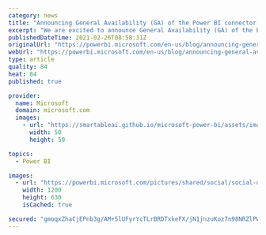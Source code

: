 ```yaml
---
category: news
title: "Announcing General Availability (GA) of the Power BI connector for Databricks"
excerpt: "We are excited to announce General Availability (GA) of the Power BI connector for Databricks, including the ability to connect to Databricks without an on-premises data gateway as well as support for Azure Active Directory (AAD) authentication and SSO in DirectQuery mode in the Power BI service."
publishedDateTime: 2021-02-26T08:58:31Z
originalUrl: "https://powerbi.microsoft.com/en-us/blog/announcing-general-availability-ga-the-power-bi-connector-for-databricks/"
webUrl: "https://powerbi.microsoft.com/en-us/blog/announcing-general-availability-ga-the-power-bi-connector-for-databricks/"
type: article
quality: 84
heat: 84
published: true

provider:
  name: Microsoft
  domain: microsoft.com
  images:
    - url: "https://smartableai.github.io/microsoft-power-bi/assets/images/organizations/microsoft.com-50x50.jpg"
      width: 50
      height: 50

topics:
  - Power BI

images:
  - url: "https://powerbi.microsoft.com/pictures/shared/social/social-default-image.png"
    width: 1200
    height: 630
    isCached: true

secured: "gmoqxZhaCjEPnb3g/AM+5lUFyrYcTLrBRDTxkeFX/jN1jnzuKoz7n98NRZlPWg+I5d5RdkgdegoksFEN6hae8yZp4MsJRTyCrkOsclcAYGI4fXIMGyr9JwOw5BvKWPYEUuHF0H51bEA6gWfMFA8rG21yZHYfktRPrIp5KdatBf6cx00YDY+nglIJN5RUa8oLCSnZN7q07n1br1syhsq4u2XBaTInJO76DriXFSaS0fc+ioaDm3bkqSzT9kkN5QuU8JfqSPgrV9DInibbW0OOxUFv7dmep6mILe9taSPAPHywGuT7Xxmnj36HX1t28DQ3VkVvOLrv8IJlS4nRzYFS6RlmsEOg/DwRz01yP9yy97o=;95ste6LyRZsYpLeHtVdOrw=="
---
```


